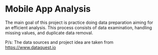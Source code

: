 # Mobile App Analysis

The main goal of this project is practice doing data preparation aiming for an efficient analysis.
This process consists of data examination, handling missing values, and duplicate data removal.

P/s: The data sources and project idea are taken from https://www.dataquest.io 
